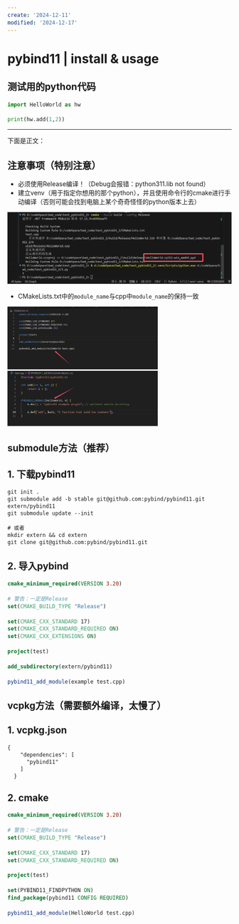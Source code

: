 ```yaml
---
create: '2024-12-11'
modified: '2024-12-17'
---
```


# pybind11 | install & usage

## 测试用的python代码

```python
import HelloWorld as hw

print(hw.add(1,2))
```

---

下面是正文：

## 注意事项（特别注意）

* 必须使用Release编译！（Debug会报错：python311.lib not found）
* 建立venv（用于指定你想用的那个python），并且使用命令行的cmake进行手动编译（否则可能会找到电脑上某个奇奇怪怪的python版本上去）

![image-20241211001137503](./assets/image-20241211001137503.png)

* CMakeLists.txt中的`module_name`与cpp中`module_name`的保持一致

<img src="./assets/image-20241211001257484.png" alt="image-20241211001257484" style="zoom:33%;" /><img src="./assets/image-20241211001313190.png" alt="image-20241211001313190" style="zoom: 33%;" />

## submodule方法（推荐）

## 1. 下载pybind11

```shell
git init .
git submodule add -b stable git@github.com:pybind/pybind11.git extern/pybind11
git submodule update --init

# 或者
mkdir extern && cd extern
git clone git@github.com:pybind/pybind11.git
```

## 2. 导入pybind

```cmake
cmake_minimum_required(VERSION 3.20)

# 警告：一定是Release
set(CMAKE_BUILD_TYPE "Release")

set(CMAKE_CXX_STANDARD 17)
set(CMAKE_CXX_STANDARD_REQUIRED ON)
set(CMAKE_CXX_EXTENSIONS ON)

project(test)

add_subdirectory(extern/pybind11)

pybind11_add_module(example test.cpp)
```

## vcpkg方法（需要额外编译，太慢了）

## 1. vcpkg.json

```
{
    "dependencies": [
      "pybind11"
    ]
  }
```

## 2. cmake

```cmake
cmake_minimum_required(VERSION 3.20)

# 警告：一定是Release
set(CMAKE_BUILD_TYPE "Release")

set(CMAKE_CXX_STANDARD 17)
set(CMAKE_CXX_STANDARD_REQUIRED ON)

project(test)

set(PYBIND11_FINDPYTHON ON)
find_package(pybind11 CONFIG REQUIRED)

pybind11_add_module(HelloWorld test.cpp)
```